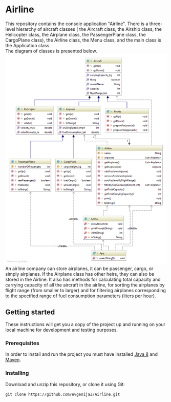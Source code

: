 # Airline
This repository contains the console application "Airline". 
There is a three-level hierarchy of aircraft classes ( the Aircraft class, 
the Airship class, the Helicopter class, the Airplane class, 
the PassengerPlane class, the CargoPlane class), 
the Airline class, the Menu class, and the main class is the Application class.  
The diagram of classes is presented below.  
![Diagram of classes](https://github.com/evgenijaZ/Airline/raw/master/docs/classDiagram.png)  
An airline company can store airplanes, it can be passenger, cargo, or simply airplanes. 
If the Airplane class has other heirs, they can also be stored in the Airline. 
It also has methods for calculating total capacity and carrying capacity of all the aircraft in the airline,
for sorting the airplanes by flight range (from smaller to larger) 
and for filtering airplanes corresponding to the specified range of fuel consumption parameters (liters per hour).  
## Getting started  
These instructions will get you a copy of the project up and running on your local machine for development and testing purposes.  
### Prerequisites  
In order to install and run the project you must have installed [Java 8](https://www.java.com/en/download/help/download_options.xml) and [Maven](https://maven.apache.org/install.html).  
### Installing
Download and unzip this repository, or clone it using Git:  
```
git clone https://github.com/evgenijaZ/Airline.git  
```